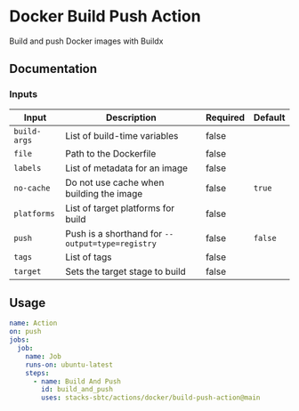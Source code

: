 # Docker Build Push Action

Build and push Docker images with Buildx

## Documentation

### Inputs
| Input        | Description                                      | Required | Default |
| ------------ | ------------------------------------------------ | -------- |---------|
| `build-args` | List of build-time variables                     | false    |         |
| `file`       | Path to the Dockerfile                           | false    |         |
| `labels`     | List of metadata for an image                    | false    |         |
| `no-cache`   | Do not use cache when building the image         | false    | `true`  |
| `platforms`  | List of target platforms for build               | false    |         |
| `push`       | Push is a shorthand for `--output=type=registry` | false    | `false` |
| `tags`       | List of tags                                     | false    |         |
| `target`     | Sets the target stage to build                   | false    |         |

## Usage

```yaml
name: Action
on: push
jobs:
  job:
    name: Job
    runs-on: ubuntu-latest
    steps:
      - name: Build And Push
        id: build_and_push
        uses: stacks-sbtc/actions/docker/build-push-action@main
```
